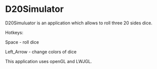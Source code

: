 # D20Simulator

D20Simuluator is an application which allows to roll three 20 sides dice.


Hotkeys:

Space - roll dice

Left_Arrow - change colors of dice


This application uses openGL and LWJGL.
